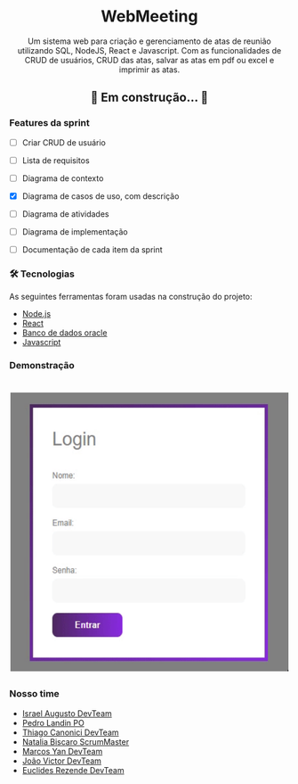<h1 align="center">WebMeeting</h1>

<p align="center">Um sistema web para criação e gerenciamento de atas de reunião utilizando SQL, NodeJS, React e Javascript. Com as funcionalidades
de CRUD de usuários, CRUD das atas, salvar as atas em pdf ou excel e imprimir as atas.</p>

<h2 align="center"> 
	🚧  Em construção...  🚧
</h4>

### Features da sprint

- [ ] Criar CRUD de usuário
- [ ] Lista de requisitos
- [ ] Diagrama de contexto
- [x] Diagrama de casos de uso, com descrição
- [ ] Diagrama de atividades
- [ ] Diagrama de implementação
- [ ] Documentação de cada item da sprint



### 🛠 Tecnologias

As seguintes ferramentas foram usadas na construção do projeto:

- [Node.js](https://nodejs.org/en/)
- [React](https://pt-br.reactjs.org/)
- [Banco de dados oracle](https://www.oracle.com/br/database/technologies/appdev/sqldeveloper-landing.html)
- [Javascript](https://www.javascript.com/)

### Demonstração

<h1 align="center">
	<img src="https://github.com/IsraelAugusto0110/WebMeeting/blob/main/Documenta%C3%A7%C3%A3o/AppDemo.gif?raw=true" width="500" height="500" />
</h1>

### Nosso time
- [Israel Augusto DevTeam](https://github.com/IsraelAugusto0110)
- [Pedro Landin PO](https://github.com/Pedro-Landin)
- [Thiago Canonici DevTeam](https://github.com/thiagoCan)
- [Natalia Biscaro ScrumMaster](https://github.com/NataliaBiscaro)
- [Marcos Yan DevTeam](https://github.com/IsraelAugusto0110)
- [João Victor DevTeam](https://github.com/JVMedeiros)
- [Euclides Rezende DevTeam](https://github.com/euclas)
